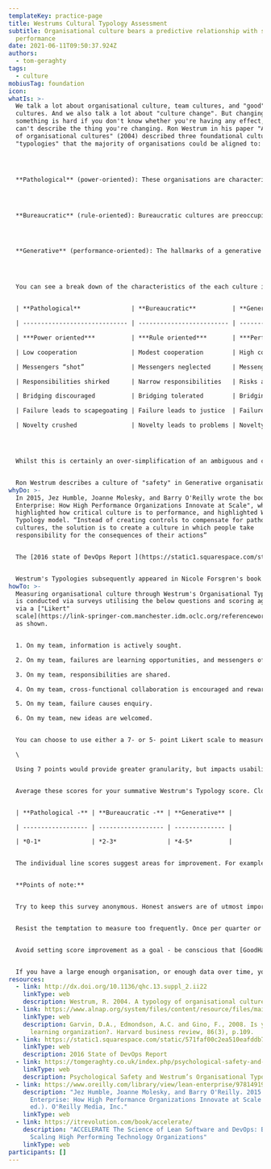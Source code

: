 ```yaml
---
templateKey: practice-page
title: Westrums Cultural Typology Assessment
subtitle: Organisational culture bears a predictive relationship with safety and
  performance
date: 2021-06-11T09:50:37.924Z
authors:
  - tom-geraghty
tags:
  - culture
mobiusTag: foundation
icon: 
whatIs: >-
  We talk a lot about organisational culture, team cultures, and "good" or "bad"
  cultures. And we also talk a lot about "culture change". But changing
  something is hard if you don't know whether you're having any effect, and
  can't describe the thing you're changing. Ron Westrum in his paper "A typology
  of organisational cultures" (2004) described three foundational cultural
  "typologies" that the majority of organisations could be aligned to:




  **Pathological** (power-oriented): These organisations are characterised by low cooperation across groups and a culture of blame. Information is often withheld for personal gain. 




  **Bureaucratic** (rule-oriented): Bureaucratic cultures are preoccupied with rules and positions, and responsibilities are compartmentalised by the department, with little concern for the overall mission of the organisation.




  **Generative** (performance-oriented): The hallmarks of a generative organisation are good information flow, high cooperation and trust, collaboration ("bridging") between teams, and conscious inquiry.




  You can see a break down of the characteristics of the each culture in this table:


  | **Pathological**              | **Bureaucratic**          | **Generative**             |

  | ----------------------------- | ------------------------- | -------------------------- |

  | ***Power oriented***          | ***Rule oriented***       | ***Performance oriented*** |

  | Low cooperation               | Modest cooperation        | High cooperation           |

  | Messengers “shot”             | Messengers neglected      | Messengers trained         |

  | Responsibilities shirked      | Narrow responsibilities   | Risks are shared           |

  | Bridging discouraged          | Bridging tolerated        | Bridging encouraged        |

  | Failure leads to scapegoating | Failure leads to justice  | Failure leads to inquiry   |

  | Novelty crushed               | Novelty leads to problems | Novelty implemented        |




  Whilst this is certainly an over-simplification of an ambiguous and constantly changing concept of "culture", it's a really useful model to help understand current state, direction of travel, and identify areas of improvement.


  Ron Westrum describes a culture of "safety" in Generative organisations, and it's easy to see how psychological safety is both increased in, and fundamental to, Generative cultures. Amy Edmondson, in 2008, described "Learning Organisations" in her paper "Is yours a learning organization?" and similarly suggested an assessment framework to measure how well an company learns and how adeptly it refines its strategies and processes.
whyDo: >-
  In 2015, Jez Humble, Joanne Molesky, and Barry O'Reilly wrote the book "Lean
  Enterprise: How High Performance Organizations Innovate at Scale", which
  highlighted how critical culture is to performance, and highlighted Westrum's
  Typology model. “Instead of creating controls to compensate for pathological
  cultures, the solution is to create a culture in which people take
  responsibility for the consequences of their actions”


  The [2016 state of DevOps Report ](https://static1.squarespace.com/static/571faf00c2ea510eafddb70b/t/576dc18115d5dbd84d95d208/1466810758096/2016+State+of+DevOps+Report.pdf)also showed that Generative, performance-oriented cultures improve software delivery performance, alongside market share, productivity and profitability.


  Westrum's Typologies subsequently appeared in Nicole Forsgren's book "Accelerate" in 2018, where she was able to show that generative cultures were associated with improved software delivery performance (the four [Accelerate Metrics](https://openpracticelibrary.com/blog/accelerate-metrics-software-delivery-performance-measurement/)) and other organisational capabilities for learning.
howTo: >-
  Measuring organisational culture through Westrum's Organisational Typologies
  is conducted via surveys utilising the below questions and scoring agreement
  via a ["Likert"
  scale](https://link-springer-com.manchester.idm.oclc.org/referenceworkentry/10.1007%2F978-0-387-78665-0_6363),
  as shown.


  1. On my team, information is actively sought.

  2. On my team, failures are learning opportunities, and messengers of them are not punished.

  3. On my team, responsibilities are shared.

  4. On my team, cross-functional collaboration is encouraged and rewarded.

  5. On my team, failure causes enquiry.

  6. On my team, new ideas are welcomed.


  You can choose to use either a 7- or 5- point Likert scale to measure agreement with these statements. A 5-point scale would be thus: (1) Strongly disagree; (2) Disagree; (3) Neither agree nor disagree; (4) Agree; (5) Strongly agree.\

  \

  Using 7 points would provide greater granularity, but impacts usability and accessibility. 


  Average these scores for your summative Westrum's Typology score. Close to zero suggests your culture is towards "Pathological", 2-3 suggests Bureaucratic, and 4-5 suggests a Generative culture:


  | **Pathological -** | **Bureaucratic -** | **Generative** |

  | ------------------ | ------------------ | -------------- |

  | *0-1*              | *2-3*              | *4-5*          |


  The individual line scores suggest areas for improvement. For example, if your score for statement 4 is particularly low, investigate and employ practices to improve collaboration between different functional teams, ask teams what challenges they face in communication and collaboration, and facilitate informal gatherings or events where people in different teams can get to know each other.


  **Points of note:**


  Try to keep this survey anonymous. Honest answers are of utmost importance.


  Resist the temptation to measure too frequently. Once per quarter or every six months is appropriate.


  Avoid setting score improvement as a goal - be conscious that [GoodHart's Law](https://towardsdatascience.com/unintended-consequences-and-goodharts-law-68d60a94705c) means that when a measure becomes a target, it ceases to become a good measure.


  If you have a large enough organisation, or enough data over time, you could try applying data science practices to identify outliers in the data that can indicate particular areas of concern, for particular teams, or disruptive events that correlate with a dip in scores.
resources:
  - link: http://dx.doi.org/10.1136/qhc.13.suppl_2.ii22
    linkType: web
    description: Westrum, R. 2004. A typology of organisational cultures
  - link: https://www.alnap.org/system/files/content/resource/files/main/r0803h-pdf-eng.pdf
    linkType: web
    description: Garvin, D.A., Edmondson, A.C. and Gino, F., 2008. Is yours a
      learning organization?. Harvard business review, 86(3), p.109.
  - link: https://static1.squarespace.com/static/571faf00c2ea510eafddb70b/t/576dc18115d5dbd84d95d208/1466810758096/2016+State+of+DevOps+Report.pdf
    linkType: web
    description: 2016 State of DevOps Report
  - link: https://tomgeraghty.co.uk/index.php/psychological-safety-and-organisational-culture/
    linkType: web
    description: Psychological Safety and Westrum’s Organisational Typologies
  - link: https://www.oreilly.com/library/view/lean-enterprise/9781491946527/
    description: "Jez Humble, Joanne Molesky, and Barry O'Reilly. 2015. Lean
      Enterprise: How High Performance Organizations Innovate at Scale (1st.
      ed.). O'Reilly Media, Inc."
    linkType: web
  - link: https://itrevolution.com/book/accelerate/
    description: "ACCELERATE The Science of Lean Software and DevOps: Building and
      Scaling High Performing Technology Organizations"
    linkType: web
participants: []
---
```

